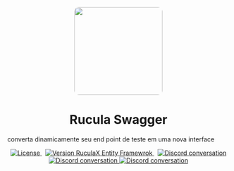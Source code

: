 <p align="center">
    <img src="https://github.com/user-attachments/assets/7da260e4-daa3-4efe-ba05-52412ac6dd73" style="width:200px;border-radius:10px">
    <h1 align="center">Rucula Swagger</h1>
   <p>converta dinamicamente seu end point de teste em uma nova interface</p>
</p>

<p align="center">
  <a href="https://circleci.com/gh/angular/workflows/angular/tree/main">
    <img src="https://img.shields.io/badge/license-MIT-blue" alt="License" />
  </a>&nbsp;
  <a href="https://www.nuget.org/packages/Rucula.Swagger/">
    <img src="https://img.shields.io/nuget/v/Rucula.Swagger" alt="Version RuculaX Entity Framewrok" />
  </a>&nbsp;
  <a href="https://github.com/reginaldo-marinho/Rucula.Swagger/graphs/contributors">
    <img src="https://img.shields.io/github/contributors/reginaldo-marinho/Rucula.Swagger" alt="Discord conversation" />
  </a>
   <a href="https://github.com/reginaldo-marinho/Rucula.Swagger/commits/main">
    <img src="https://img.shields.io/github/last-commit/reginaldo-marinho/Rucula.Swagger" alt="Discord conversation" />
  </a>

   <a href="https://www.nuget.org/packages/Rucula.Swagger/">
    <img src="https://img.shields.io/nuget/dt/Rucula.Swagger" alt="Discord conversation" />
  </a>
</p>

